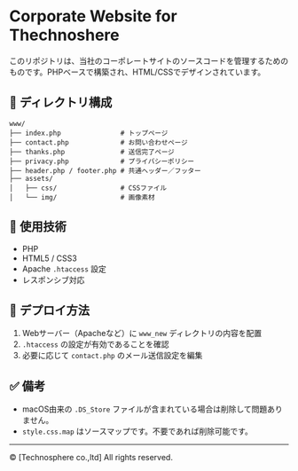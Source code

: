 # Corporate Website for Thechnoshere

このリポジトリは、当社のコーポレートサイトのソースコードを管理するためのものです。PHPベースで構築され、HTML/CSSでデザインされています。

## 📁 ディレクトリ構成

```
www/
├── index.php               # トップページ
├── contact.php             # お問い合わせページ
├── thanks.php              # 送信完了ページ
├── privacy.php             # プライバシーポリシー
├── header.php / footer.php # 共通ヘッダー／フッター
├── assets/
│   ├── css/                # CSSファイル
│   └── img/                # 画像素材
```

## 🧰 使用技術

- PHP
- HTML5 / CSS3
- Apache `.htaccess` 設定
- レスポンシブ対応

## 🚀 デプロイ方法

1. Webサーバー（Apacheなど）に `www_new` ディレクトリの内容を配置
2. `.htaccess` の設定が有効であることを確認
3. 必要に応じて `contact.php` のメール送信設定を編集

## ✅ 備考

- macOS由来の `.DS_Store` ファイルが含まれている場合は削除して問題ありません。
- `style.css.map` はソースマップです。不要であれば削除可能です。

---

© [Technosphere co.,ltd] All rights reserved.
